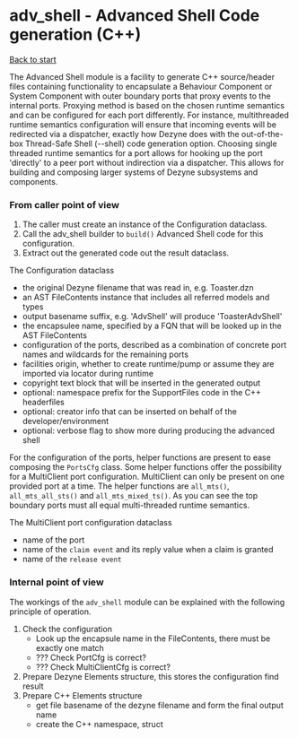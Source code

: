 # adv_shell - Advanced Shell Code generation (C++)

[Back to start](../../ReferenceManual.md)

The Advanced Shell module is a facility to generate C++ source/header files containing functionality to encapsulate a
Behaviour Component or System Component with outer boundary ports that proxy events to the internal ports. Proxying
method is based on the chosen runtime semantics and can be configured for each port differently. For instance,
multithreaded runtime semantics configuration will ensure that incoming events will be redirected via a dispatcher,
exactly how Dezyne does with the out-of-the-box Thread-Safe Shell (--shell) code generation option. Choosing single
threaded runtime semantics for a port allows for hooking up the port 'directly' to a peer port without indirection via a
dispatcher. This allows for building and composing larger systems of Dezyne subsystems and components.

### From caller point of view

1. The caller must create an instance of the Configuration dataclass.
2. Call the adv_shell builder to `build()` Advanced Shell code for this configuration.
3. Extract out the generated code out the result dataclass.

The Configuration dataclass

- the original Dezyne filename that was read in, e.g. Toaster.dzn
- an AST FileContents instance that includes all referred models and types
- output basename suffix, e.g. 'AdvShell' will produce 'ToasterAdvShell'
- the encapsulee name, specified by a FQN that will be looked up in the AST FileContents
- configuration of the ports, described as a combination of concrete port names and wildcards for the remaining ports
- facilities origin, whether to create runtime/pump or assume they are imported via locator during runtime
- copyright text block that will be inserted in the generated output
- optional: namespace prefix for the SupportFiles code in the C++ headerfiles
- optional: creator info that can be inserted on behalf of the developer/environment
- optional: verbose flag to show more during producing the advanced shell

For the configuration of the ports, helper functions are present to ease composing the `PortsCfg` class.
Some helper functions offer the possibility for a MultiClient port configuration. MultiClient can only be present on one
provided port at a time. The helper functions are `all_mts()`, `all_mts_all_sts()` and `all_mts_mixed_ts()`. As you can
see the top boundary ports must all equal multi-threaded runtime semantics.

The MultiClient port configuration dataclass

- name of the port
- name of the `claim event` and its reply value when a claim is granted
- name of the `release event`

### Internal point of view

The workings of the `adv_shell` module can be explained with the following principle of operation.

1. Check the configuration
   - Look up the encapsule name in the FileContents, there must be exactly one match
   - ??? Check PortCfg is correct?
   - ??? Check MultiClientCfg is correct?
1. Prepare Dezyne Elements structure, this stores the configuration find result
1. Prepare C++ Elements structure
   - get file basename of the dezyne filename and form the final output name
   - create the C++ namespace, struct